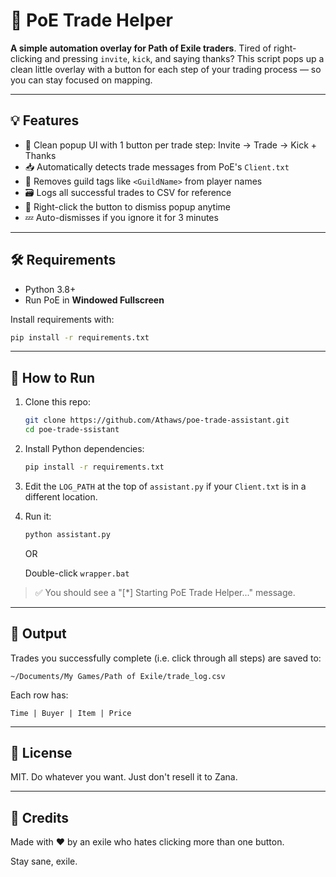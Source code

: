 # 🧙 PoE Trade Helper

**A simple automation overlay for Path of Exile traders**.
Tired of right-clicking and pressing `invite`, `kick`, and saying thanks?
This script pops up a clean little overlay with a button for each step of your trading process — so you can stay focused on mapping.

---

## 💡 Features

* 🧼 Clean popup UI with 1 button per trade step: Invite → Trade → Kick + Thanks
* 📥 Automatically detects trade messages from PoE's `Client.txt`
* 🧽 Removes guild tags like `<GuildName>` from player names
* 🗃 Logs all successful trades to CSV for reference
* 👋 Right-click the button to dismiss popup anytime
* 💤 Auto-dismisses if you ignore it for 3 minutes

---

## 🛠 Requirements

* Python 3.8+
* Run PoE in **Windowed Fullscreen**

Install requirements with:

```bash
pip install -r requirements.txt
```

---

## 🚀 How to Run

1. Clone this repo:

   ```bash
   git clone https://github.com/Athaws/poe-trade-assistant.git
   cd poe-trade-ssistant
   ```

2. Install Python dependencies:

   ```bash
   pip install -r requirements.txt
   ```

3. Edit the `LOG_PATH` at the top of `assistant.py` if your `Client.txt` is in a different location.

4. Run it:

   ```bash
   python assistant.py
   ```
   
   OR

   Double-click `wrapper.bat`

> ✅ You should see a "\[\*] Starting PoE Trade Helper..." message.

---

## 📂 Output

Trades you successfully complete (i.e. click through all steps) are saved to:

```
~/Documents/My Games/Path of Exile/trade_log.csv
```

Each row has:

```
Time | Buyer | Item | Price
```

---


## 📜 License

MIT. Do whatever you want. Just don't resell it to Zana.

---

## 🦄 Credits

Made with ❤️ by an exile who hates clicking more than one button.

Stay sane, exile.
